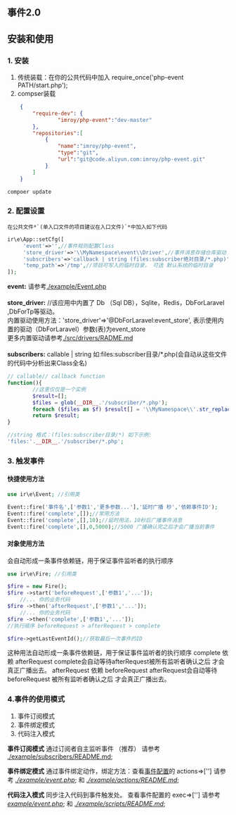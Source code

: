 ## 事件2.0
## 安装和使用
### 1. 安装
1. 传统装载：在你的公共代码中加入 require_once('php-event PATH/start.php');
2. compser装载
```json
    {
        "require-dev": {
                "imroy/php-event":"dev-master"
        },
        "repositories":[
            {
                "name":"imroy/php-event",
                "type":"git",
                "url":"git@code.aliyun.com:imroy/php-event.git"
            }
        ]
    }
```
```SHELL
compoer update
```

### 2. 配置设置
    在公共文件*`(单入口文件的项目建议在入口文件)`*中加入如下代码
```php
ir\e\App::setCfg([
     'event'=>'',//事件规则配置Class
     'store_driver'=>'\\MyNamespace\event\\Driver',//事件消息存储仓库驱动
     'subscribers'=>'callback | string (files:subscriber绝对目录/*.php)',
     'temp_path'=>'/tmp',//项目可写入的临时目录， 可选 默认系统的临时目录
]);
```
**event:** 请参考[./example/Event.php](./example/Event.php)<br><br>
**store_driver:** 
    //该应用中内置了 Db （Sql DB），Sqlite，Redis，DbForLaravel ,DbForTp等驱动。<br>
    内置驱动使用方法：'store_driver'=>'@DbForLaravel:event_store', 表示使用内置的驱动（DbForLaravel）参数(表)为event_store
    <br> 更多内置驱动请参考[./src/drivers/RADME.md](./src/drivers/RADME.md)
   <br> <br>
**subscribers:**
callable | string 如:files:subscriber目录/*.php(会自动从这些文件的代码中分析出来Class全名)
```php
// callable// callback function
function(){
        //这里仅仅是一个实例 
        $result=[];
        $files = glob(__DIR__.'/subscriber/*.php');
        foreach ($files as $f) $result[] = '\\MyNamespace\\'.str_replace('.php','',basename($f));
        return $result;
}

//string 格式：(files:subscriber目录/*) 如下示例:
'files:'.__DIR__.'/subscriber/*.php';
```

### 3. 触发事件

#### 快捷使用方法
```php
use ir\e\Event; //引用类

Event::fire('事件名',['参数1','更多参数...'],'延时广播 秒','依赖事件ID');
Event::fire('complete',[]);//常用方法
Event::fire('complete',[],10);//延时用法，10秒后广播事件消息
Event::fire('complete',[],0,5000);//5000 广播确认完之后才会广播当前事件
```
#### 对象使用方法
会自动形成一条事件依赖链，用于保证事件监听者的执行顺序
```php
use ir\e\Fire; //引用类

$fire = new Fire();
$fire ->start('beforeRequest',['参数1','...']);
    //... 你的业务代码
$fire ->then('afterRequest',['参数1','...']);
    //... 你的业务代码
$fire ->then('complete',['参数1','...']);
//执行顺序 beforeRequest > afterRequest > complete

$fire->getLastEventId();//获取最后一次事件的ID
```
这种用法自动形成一条事件依赖链，用于保证事件监听者的执行顺序
complete 依赖 afterRequest    complete会自动等待afterRequest被所有监听者确认之后 才会真正广播出去。
afterRequest 依赖 beforeRequest    afterRequest会自动等待 beforeRequest 被所有监听者确认之后 才会真正广播出去。

### 4.事件的使用模式


1. 事件订阅模式
1. 事件绑定模式
1. 代码注入模式

**事件订阅模式**
通过订阅者自主监听事件 （推荐）
请参考 [./example/subscribers/README.md](./example/subscribers/README.md);


**事件绑定模式**
通过事件绑定动作，绑定方法：查看[事件配置](./example/event.php)的 actions=>['']
请参考 _[./example/event.php](./example/event.php)_; 和 _[./example/actions/README.md](./example/actions/README.md)_;


**代码注入模式**
同步注入代码到事件触发处。
查看事件配置的 exec=>['']
请参考 _[example/event.php](example/event.php)_; 和 _[./example/scripts/README.md](./example/scripts/README.md)_;



